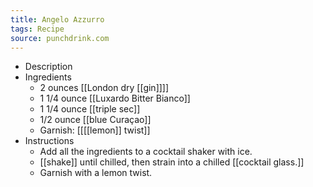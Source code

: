 ```yaml
---
title: Angelo Azzurro
tags: Recipe
source: punchdrink.com
---
```


- Description
- Ingredients
	- 2 ounces [[London dry [[gin]]]]
	- 1 1/4 ounce [[Luxardo Bitter Bianco]]
	- 1 1/4 ounce [[triple sec]]
	- 1/2 ounce [[blue Curaçao]]
	- Garnish: [[[[lemon]] twist]]
- Instructions
	- Add all the ingredients to a cocktail shaker with ice.
	- [[shake]] until chilled, then strain into a chilled [[cocktail glass.]]
	- Garnish with a lemon twist.